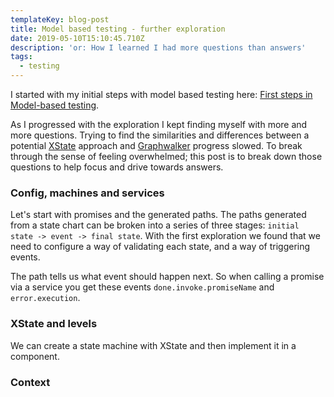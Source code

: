 ```yaml
---
templateKey: blog-post
title: Model based testing - further exploration
date: 2019-05-10T15:10:45.710Z
description: 'or: How I learned I had more questions than answers'
tags:
  - testing
---
```

I started with my initial steps with model based testing here: [First steps in Model-based testing](https://www.adamsanderson.co.uk/blog/2019-04-03-getting-ready/).

As I progressed with the exploration I kept finding myself with more and more questions. Trying to find the similarities and differences between a potential [XState](https://xstate.js.org) approach and [Graphwalker](http://graphwalker.github.io) progress slowed. To break through the sense of feeling overwhelmed; this post is to break down those questions to help focus and drive towards answers.

### Config, machines and services

Let's start with promises and the generated paths. The paths generated from a state chart can be broken into a series of three stages: `initial state -> event -> final state`. With the first exploration we found that we need to configure a way of validating each state, and a way of triggering events.

The path tells us what event should happen next. So when calling a promise via a service you get these events `done.invoke.promiseName` and `error.execution`.


### XState and levels

We can create a state machine with XState and then implement it in a component.


### Context



